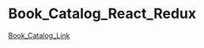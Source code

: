 # Book_Catalog_React_Redux

[Book_Catalog_Link](https://alexeymachehin.github.io/Book_Catalog_React_Redux/)
